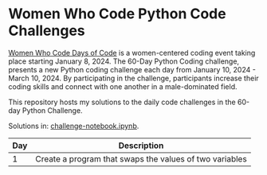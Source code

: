 # Women Who Code Python Code Challenges

[Women Who Code Days of Code](https://app.hopin.com/events/wwcode-days-of-code/reception) is a women-centered coding event taking place starting January 8, 2024. The 60-Day Python Coding challenge, presents a new Python coding challenge each day from January 10, 2024 - March 10, 2024. By participating in the challenge, participants increase their coding skills and connect with one another in a male-dominated field. 

This repository hosts my solutions to the daily code challenges in the 60-day Python Challenge.

Solutions in: [challenge-notebook.ipynb](https://github.com/kellyshreeve/wwcode-python-code-challengs/blob/main/day-1.ipynb).

| Day | Description | 
| --- | ----------- | 
| 1   |  Create a program that swaps the values of two variables 
